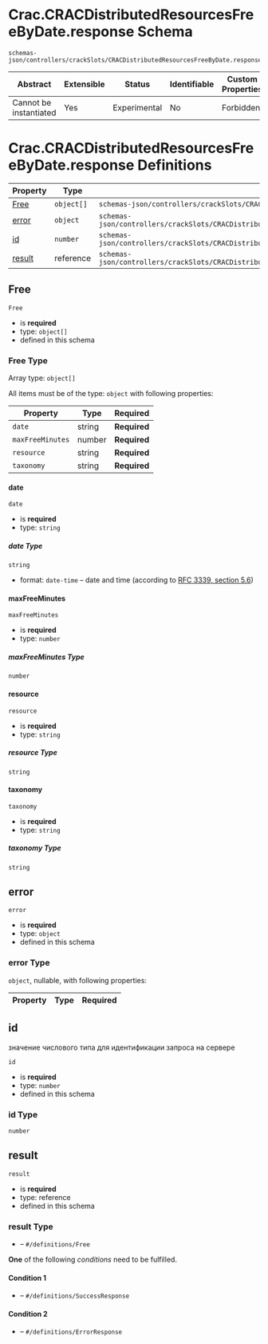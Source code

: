 # Crac.CRACDistributedResourcesFreeByDate.response Schema

```
schemas-json/controllers/crackSlots/CRACDistributedResourcesFreeByDate.response.schema.json
```

| Abstract               | Extensible | Status       | Identifiable | Custom Properties | Additional Properties | Defined In                                                                                                                               |
| ---------------------- | ---------- | ------------ | ------------ | ----------------- | --------------------- | ---------------------------------------------------------------------------------------------------------------------------------------- |
| Cannot be instantiated | Yes        | Experimental | No           | Forbidden         | Permitted             | [controllers/cracSlots/CRACDistributedResourcesFreeByDate.response.schema.json](CRACDistributedResourcesFreeByDate.response.schema.json) |

# Crac.CRACDistributedResourcesFreeByDate.response Definitions

| Property          | Type       | Group                                                                                                                      |
| ----------------- | ---------- | -------------------------------------------------------------------------------------------------------------------------- |
| [Free](#free)     | `object[]` | `schemas-json/controllers/crackSlots/CRACDistributedResourcesFreeByDate.response.schema.json#/definitions/Free`            |
| [error](#error)   | `object`   | `schemas-json/controllers/crackSlots/CRACDistributedResourcesFreeByDate.response.schema.json#/definitions/SuccessResponse` |
| [id](#id)         | `number`   | `schemas-json/controllers/crackSlots/CRACDistributedResourcesFreeByDate.response.schema.json#/definitions/SuccessResponse` |
| [result](#result) | reference  | `schemas-json/controllers/crackSlots/CRACDistributedResourcesFreeByDate.response.schema.json#/definitions/SuccessResponse` |

## Free

`Free`

- is **required**
- type: `object[]`
- defined in this schema

### Free Type

Array type: `object[]`

All items must be of the type: `object` with following properties:

| Property         | Type   | Required     |
| ---------------- | ------ | ------------ |
| `date`           | string | **Required** |
| `maxFreeMinutes` | number | **Required** |
| `resource`       | string | **Required** |
| `taxonomy`       | string | **Required** |

#### date

`date`

- is **required**
- type: `string`

##### date Type

`string`

- format: `date-time` – date and time (according to [RFC 3339, section 5.6](http://tools.ietf.org/html/rfc3339))

#### maxFreeMinutes

`maxFreeMinutes`

- is **required**
- type: `number`

##### maxFreeMinutes Type

`number`

#### resource

`resource`

- is **required**
- type: `string`

##### resource Type

`string`

#### taxonomy

`taxonomy`

- is **required**
- type: `string`

##### taxonomy Type

`string`

## error

`error`

- is **required**
- type: `object`
- defined in this schema

### error Type

`object`, nullable, with following properties:

| Property | Type | Required |
| -------- | ---- | -------- |


## id

значение числового типа для идентификации запроса на сервере

`id`

- is **required**
- type: `number`
- defined in this schema

### id Type

`number`

## result

`result`

- is **required**
- type: reference
- defined in this schema

### result Type

- []() – `#/definitions/Free`

**One** of the following _conditions_ need to be fulfilled.

#### Condition 1

- []() – `#/definitions/SuccessResponse`

#### Condition 2

- []() – `#/definitions/ErrorResponse`
